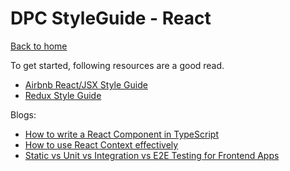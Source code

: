 # DPC StyleGuide - React

[Back to home](index)

To get started, following resources are a good read.

- [Airbnb React/JSX Style Guide](https://github.com/airbnb/javascript/tree/master/react)
- [Redux Style Guide](https://redux.js.org/style-guide/style-guide)

Blogs:

- [How to write a React Component in TypeScript](https://kentcdodds.com/blog/how-to-write-a-react-component-in-typescript)
- [How to use React Context effectively](https://kentcdodds.com/blog/how-to-use-react-context-effectively)
- [Static vs Unit vs Integration vs E2E Testing for Frontend Apps](https://kentcdodds.com/blog/static-vs-unit-vs-integration-vs-e2e-tests)
